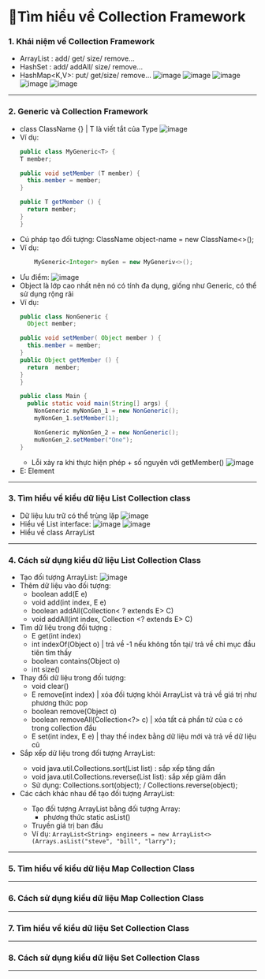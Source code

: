 # 🧩Tìm hiểu về Collection Framework
### 1. Khái niệm về Collection Framework
- ArrayList<E> : add/ get/ size/ remove...
- HashSet<E> : add/ addAll/ size/ remove...
- HashMap<K,V>: put/ get/size/ remove...
 ![image](https://github.com/thanhngan22/hackathon-backend-rookie/assets/93416202/9640bb6d-09e2-4ca9-b968-052f84ce4a8c)
![image](https://github.com/thanhngan22/hackathon-backend-rookie/assets/93416202/ac8ba52b-1d29-4dfc-8762-46f92b3544df)
![image](https://github.com/thanhngan22/hackathon-backend-rookie/assets/93416202/7c1f9332-7b29-4219-b6d5-51a2cd8d25cc)
![image](https://github.com/thanhngan22/hackathon-backend-rookie/assets/93416202/fce72ce9-2eb3-482f-aaae-2eae4dc18e64)
![image](https://github.com/thanhngan22/hackathon-backend-rookie/assets/93416202/83da6ed8-88d5-4c31-9bab-b222a4265ab3)
___

### 2. Generic và Collection Framework
- class ClassName<T> {}  | T là viết tắt của Type
![image](https://github.com/thanhngan22/hackathon-backend-rookie/assets/93416202/598b6c4d-00be-4ed6-8db3-54f307b2c078)
- Ví dụ:
  ```java
  public class MyGeneric<T> {
  T member;

  public void setMember (T member) {
    this.member = member;
  }

  public T getMember () {
    return member;
  }
  }
  ```
- Cú pháp tạo đối tượng: ClassName<Type-Class> object-name = new ClassName<>();
- Ví dụ:
  ```java
      MyGeneric<Integer> myGen = new MyGeneriv<>();
  ```
- Ưu điểm:
  ![image](https://github.com/thanhngan22/hackathon-backend-rookie/assets/93416202/f764990d-1ec8-4dd5-ae9e-7ca3de2fe2de)
- Object là lớp cao nhất nên nó có tính đa dụng, giống như Generic, có thể sử dụng rộng rãi
- Ví dụ:
  ```java
  public class NonGeneric {
    Object member;

  public void setMember( Object member ) {
    this.member = member;
  }
  public Object getMember () {
    return  member;
  }
  }

  public class Main {
    public static void main(String[] args) {
      NonGeneric myNonGen_1 = new NonGeneric();
      myNonGen_1.setMember(1);

      NonGeneric myNonGen_2 = new NonGeneric();
      muNonGen_2.setMember("One");
  }
  ```
  + Lỗi xảy ra khi thực hiện phép + số nguyên với getMember()
![image](https://github.com/thanhngan22/hackathon-backend-rookie/assets/93416202/be296681-6104-45c5-b5f8-ee569649eaf0)
- E: Element
___

### 3. Tìm hiểu về kiểu dữ liệu List Collection class
- Dữ liệu lưu trữ có thể trùng lặp
  ![image](https://github.com/thanhngan22/hackathon-backend-rookie/assets/93416202/d90e2ac1-5e0c-4861-bcd3-00cc3fa5f44b)
- Hiểu về List<E> interface:
  ![image](https://github.com/thanhngan22/hackathon-backend-rookie/assets/93416202/c8e5b248-1db5-4d7e-a98a-1736f74ac366)
  ![image](https://github.com/thanhngan22/hackathon-backend-rookie/assets/93416202/42ea6dbe-8349-4c7f-ab28-eb5f0abe0191)
- Hiểu về class ArrayList<E>
___

### 4. Cách sử dụng kiểu dữ liệu List Collection Class
- Tạo đối tượng ArrayList<E>:
  ![image](https://github.com/thanhngan22/hackathon-backend-rookie/assets/93416202/82fffc11-c5a7-4077-ba91-a507ecb1c54a)
- Thêm dữ liệu vào đối tượng:
  + boolean add(E e)
  + void add(int index, E e)
  + boolean addAll(Collection< ? extends E> C)
  + void addAll(int index, Collection <? extends E> C)
- Tìm dữ liệu trong đối tượng :
  + E get(int index)
  + int indexOf(Object o) | trả về -1 nếu không tồn tại/ trả về chỉ mục đầu tiên tìm thấy
  + boolean contains(Object o)
  + int size()
- Thay đổi dữ liệu trong đối tượng:
  + void clear()
  + E remove(int index) | xóa đối tượng khỏi ArrayList và trả về giá trị như phương thức pop
  + boolean remove(Object o)
  + boolean removeAll(Collection<?> c) | xóa tất cả phần tử của c có trong collection đầu
  + E set(int index, E e) | thay thế index bằng dữ liệu mới và trả về dữ liệu cũ
- Sắp xếp dữ liệu trong đối tượng ArrayList<E>:
  + void java.util.Collections.sort(List<T> list) : sắp xếp tăng dần
  + void java.util.Collections.reverse(List<T> list): sắp xếp giảm dần
  + Sử dụng: Collections.sort(object); / Collections.reverse(object);
- Các cách khác nhau để tạo đối tượng ArrayList<E>:
  + Tạo đối tượng ArrayList bằng đối tượng Array:
    * phương thức static asList()
  + Truyền giá trị ban đầu
  + Ví dụ: `ArrayList<String> engineers = new ArrayList<>(Arrays.asList("steve", "bill", "larry");`
___

### 5. Tìm hiểu về kiểu dữ liệu Map Collection Class

___

### 6. Cách sử dụng kiểu dữ liệu Map Collection Class

___

### 7. Tìm hiểu về kiểu dữ liệu Set Collection Class

___

### 8. Cách sử dụng kiểu dữ liệu Set Collection Class

___
